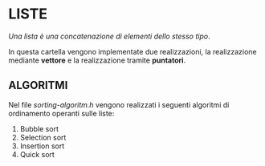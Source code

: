 # LISTE

_Una lista è una concatenazione di elementi dello stesso tipo_.

In questa cartella vengono implementate due realizzazioni, la realizzazione mediante __vettore__ e la realizzazione tramite __puntatori__.

## ALGORITMI

Nel file _sorting-algoritm.h_ vengono realizzati i seguenti algoritmi di ordinamento operanti sulle liste:

1. Bubble sort
2. Selection sort
3. Insertion sort
4. Quick sort